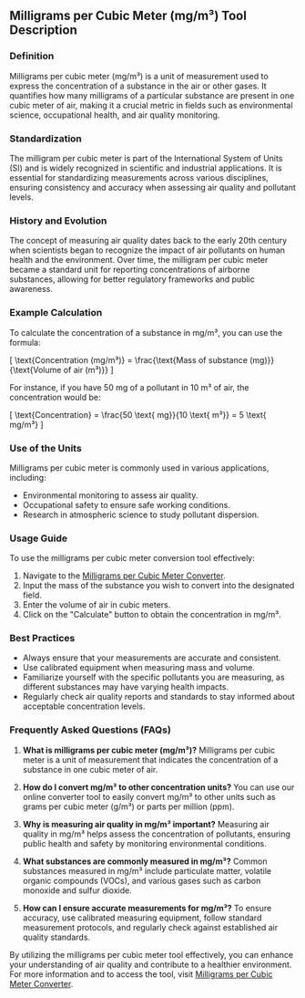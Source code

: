 ## Milligrams per Cubic Meter (mg/m³) Tool Description

### Definition
Milligrams per cubic meter (mg/m³) is a unit of measurement used to express the concentration of a substance in the air or other gases. It quantifies how many milligrams of a particular substance are present in one cubic meter of air, making it a crucial metric in fields such as environmental science, occupational health, and air quality monitoring.

### Standardization
The milligram per cubic meter is part of the International System of Units (SI) and is widely recognized in scientific and industrial applications. It is essential for standardizing measurements across various disciplines, ensuring consistency and accuracy when assessing air quality and pollutant levels.

### History and Evolution
The concept of measuring air quality dates back to the early 20th century when scientists began to recognize the impact of air pollutants on human health and the environment. Over time, the milligram per cubic meter became a standard unit for reporting concentrations of airborne substances, allowing for better regulatory frameworks and public awareness.

### Example Calculation
To calculate the concentration of a substance in mg/m³, you can use the formula:

\[ \text{Concentration (mg/m³)} = \frac{\text{Mass of substance (mg)}}{\text{Volume of air (m³)}} \]

For instance, if you have 50 mg of a pollutant in 10 m³ of air, the concentration would be:

\[ \text{Concentration} = \frac{50 \text{ mg}}{10 \text{ m³}} = 5 \text{ mg/m³} \]

### Use of the Units
Milligrams per cubic meter is commonly used in various applications, including:
- Environmental monitoring to assess air quality.
- Occupational safety to ensure safe working conditions.
- Research in atmospheric science to study pollutant dispersion.

### Usage Guide
To use the milligrams per cubic meter conversion tool effectively:
1. Navigate to the [Milligrams per Cubic Meter Converter](https://www.inayam.co/unit-converter/concentration_mass).
2. Input the mass of the substance you wish to convert into the designated field.
3. Enter the volume of air in cubic meters.
4. Click on the "Calculate" button to obtain the concentration in mg/m³.

### Best Practices
- Always ensure that your measurements are accurate and consistent.
- Use calibrated equipment when measuring mass and volume.
- Familiarize yourself with the specific pollutants you are measuring, as different substances may have varying health impacts.
- Regularly check air quality reports and standards to stay informed about acceptable concentration levels.

### Frequently Asked Questions (FAQs)

1. **What is milligrams per cubic meter (mg/m³)?**
   Milligrams per cubic meter is a unit of measurement that indicates the concentration of a substance in one cubic meter of air.

2. **How do I convert mg/m³ to other concentration units?**
   You can use our online converter tool to easily convert mg/m³ to other units such as grams per cubic meter (g/m³) or parts per million (ppm).

3. **Why is measuring air quality in mg/m³ important?**
   Measuring air quality in mg/m³ helps assess the concentration of pollutants, ensuring public health and safety by monitoring environmental conditions.

4. **What substances are commonly measured in mg/m³?**
   Common substances measured in mg/m³ include particulate matter, volatile organic compounds (VOCs), and various gases such as carbon monoxide and sulfur dioxide.

5. **How can I ensure accurate measurements for mg/m³?**
   To ensure accuracy, use calibrated measuring equipment, follow standard measurement protocols, and regularly check against established air quality standards.

By utilizing the milligrams per cubic meter tool effectively, you can enhance your understanding of air quality and contribute to a healthier environment. For more information and to access the tool, visit [Milligrams per Cubic Meter Converter](https://www.inayam.co/unit-converter/concentration_mass).